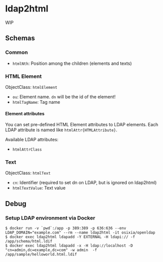 # ldap2html

WIP

## Schemas

### Common

- `htmlNth`: Position among the children (elements and texts)

### HTML Element

ObjectClass: `htmlElement`

- `ou`: Element name. `dn` will be the id of the element!
- `htmlTagName`: Tag name


#### Element attributes

You can set pre-defined HTML Element attributes to LDAP elements. Each LDAP attribute is named like `htmlAttr{HTMLAttribute}`.

Available LDAP attributes:

- `htmlAttrClass`

### Text

ObjectClass: `htmlText`

- `cn`: Identifier (required to set dn on LDAP, but is ignored on ldap2html)
- `htmlTextValue`: Text value

## Debug

### Setup LDAP environment via Docker

```console
$ docker run -v `pwd`:/app -p 389:389 -p 636:636 --env LDAP_DOMAIN="example.com" --rm --name ldap2html -it osixia/openldap
$ docker exec ldap2html ldapadd -Y EXTERNAL -H ldapi:// -f /app/schema/html.ldif
$ docker exec ldap2html ldapadd -x -H ldap://localhost -D "cn=admin,dc=example,dc=com" -w admin  -f /app/sample/helloworld.html.ldif
```
